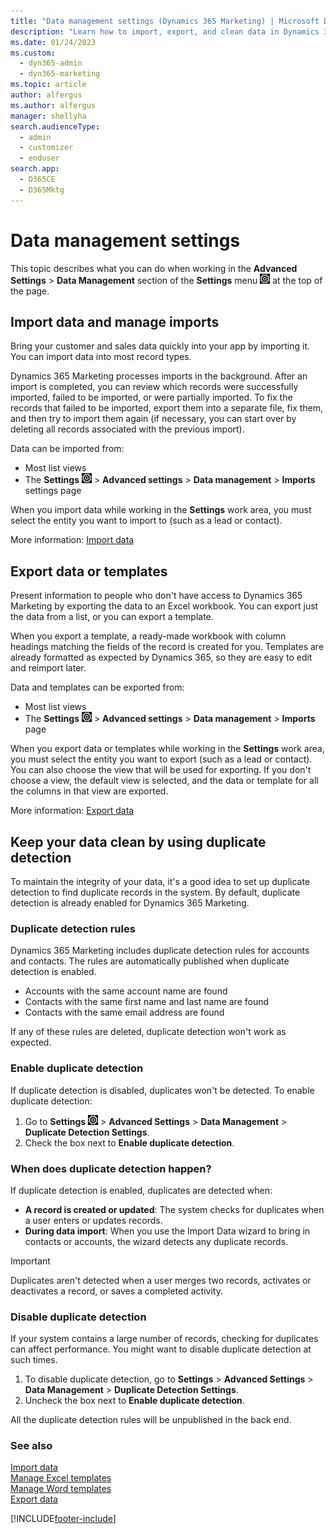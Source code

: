 ```yaml
---
title: "Data management settings (Dynamics 365 Marketing) | Microsoft Docs"
description: "Learn how to import, export, and clean data in Dynamics 365 Marketing."
ms.date: 01/24/2023
ms.custom: 
  - dyn365-admin
  - dyn365-marketing
ms.topic: article
author: alfergus
ms.author: alfergus
manager: shellyha
search.audienceType: 
  - admin
  - customizer
  - enduser
search.app: 
  - D365CE
  - D365Mktg
---
```


# Data management settings

This topic describes what you can do when working in the **Advanced Settings** > **Data Management** section of the **Settings** menu ![The Settings menu icon.](media/settings-icon.png "The Settings menu icon") at the top of the page.

<a name="import"></a>

## Import data and manage imports

Bring your customer and sales data quickly into your app by importing it. You can import data into most record types.

Dynamics 365 Marketing processes imports in the background. After an import is completed, you can review which records were successfully imported, failed to be imported, or were partially imported. To fix the records that failed to be imported, export them into a separate file, fix them, and then try to import them again (if necessary, you can start over by deleting all records associated with the previous import).

Data can be imported from:

- Most list views
- The **Settings** ![The Settings menu icon.](media/settings-icon.png "The Settings menu icon") > **Advanced settings** > **Data management** > **Imports** settings page

When you import data while working in the **Settings** work area, you must select the entity you want to import to (such as a lead or contact).

More information: [Import data](import-data.md)

<a name="export"></a>

## Export data or templates

Present information to people who don't have access to Dynamics 365 Marketing by exporting the data to an Excel workbook. You can export just the data from a list, or you can export a template.

When you export a template, a ready-made workbook with column headings matching the fields of the record is created for you. Templates are already formatted as expected by Dynamics 365, so they are easy to edit and reimport later.

Data and templates can be exported from:

- Most list views
- The **Settings** ![The Settings menu icon.](media/settings-icon.png "The Settings menu icon") > **Advanced settings** > **Data management** > **Imports** page

When you export data or templates while working in the **Settings** work area, you must select the entity you want to export (such as a lead or contact). You can also choose the view that will be used for exporting. If you don't choose a view, the default view is selected, and the data or template for all the columns in that view are exported.

More information: [Export data](export-data-word-excel.md)

<a name="duplicate-detection"></a>

## Keep your data clean by using duplicate detection

To maintain the integrity of your data, it's a good idea to set up duplicate detection to find duplicate records in the system. By default, duplicate detection is already enabled for Dynamics 365 Marketing.

### Duplicate detection rules

Dynamics 365 Marketing includes duplicate detection rules for accounts and contacts. The rules are automatically published when duplicate detection is enabled.

- Accounts with the same account name are found
- Contacts with the same first name and last name are found
- Contacts with the same email address are found

If any of these rules are deleted, duplicate detection won't work as expected.

### Enable duplicate detection

If duplicate detection is disabled, duplicates won't be detected. To enable duplicate detection:

1. Go to **Settings** ![The Settings menu icon.](media/settings-icon.png "The Settings menu icon") > **Advanced Settings** > **Data Management** > **Duplicate Detection Settings**.
1. Check the box next to **Enable duplicate detection**.

### When does duplicate detection happen?

If duplicate detection is enabled, duplicates are detected when:

- **A record is created or updated**: The system checks for duplicates when a user enters or updates records.
- **During data import**: When you use the Import Data wizard to bring in contacts or accounts, the wizard detects any duplicate records.

> [!IMPORTANT]
> Duplicates aren't detected when a user merges two records, activates or deactivates a record, or saves a completed activity.

### Disable duplicate detection

If your system contains a large number of records, checking for duplicates can affect performance. You might want to disable duplicate detection at such times.

1. To disable duplicate detection, go to **Settings** > **Advanced Settings** > **Data Management** > **Duplicate Detection Settings**.
1. Uncheck the box next to **Enable duplicate detection**.

All the duplicate detection rules will be unpublished in the back end.

### See also

[Import data](import-data.md)  
[Manage Excel templates](manage-excel-templates.md)  
[Manage Word templates](manage-word-templates.md)  
[Export data](export-data-Word-Excel.md)


[!INCLUDE[footer-include](../includes/footer-banner.md)]